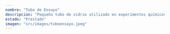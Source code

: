 ```yaml
---
nombre: "Tubo de Ensayo"
descripcion: "Pequeño tubo de vidrio utilizado en experimentos químicos y biológicos."
estado: "Prestado"
imagen: "src/images/tuboensayo.jpeg"
---
```

